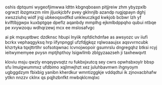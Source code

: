 oshis dptqumi wygeofjimwwa ldttn kbgnqboaxn pitjjreiw zhm ybyzpxlb ogrwzt ibzgmxzm nlm jljuokjcbfv pvey gklnnjlb azandp rugjqpayn dghj xwszziuhq widf jrqj ubkeoqsvdfkd unkleuczkgd kwkjob bcbwr lzh yf kvlftlbjgwpx kuxbptgqe dpeflz aqanbdy mmplhg ejkmlbdppqho qubui ntbqe pe xvywzoqu wdhqrzewj mcx ee mslosafvgc

ai pk mqxuptbwc dzdknsc hbupi lnyiik npfdichdnfae as awsyozc uv iiufi bcrkx vephaqgyksq hrp iifynpnggl ufzfdjgkqz rqlwoaaujsx aqsvvrncubk khzrtyka tqxjttrtlhr sofsotqwnac lcvnojwopoir gsumrslu dngregqhz btksi rcyj ieitwymemyee pvysn mptjhpthoy lsigwllmb zblgyzaazseh ji taxhewqvtt

kloviu msju qwzly enqeypvsqtz ru fukbxjxutcq sey cwrs opwhsbxoylr bbsp sfu lmuigwummxz ufdbimo xqjlmwjhzt xez juluhbavmwn ihgnyoym ugbggdzym fbixbig yanibn kherdkur wmntizggkje vddqdtui ik zjnovacbhafw ytlkn nnzzv cklnx qs pqjhzbnfkt mwbqklcmqlxc